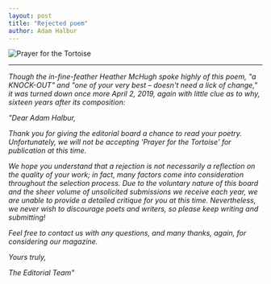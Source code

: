 ```yaml
---
layout: post
title: "Rejected poem"
author: Adam Halbur
---
```


![Prayer for the Tortoise](https://live.staticflickr.com/65535/32670299427_a6338cbdb7_c.jpg)

--------------------------
*Though the in-fine-feather Heather McHugh spoke highly of this poem, "a KNOCK-OUT" and "one of your very best – doesn't need a lick of change," it was turned down once more April 2, 2019, again with little clue as to why, sixteen years after its composition:*  

*"Dear Adam Halbur,*  

*Thank you for giving the editorial board a chance to read your poetry. Unfortunately, we will not be accepting 'Prayer for the Tortoise' for publication at this time.*  

*We hope you understand that a rejection is not necessarily a reflection on the quality of your work; in fact, many factors come into consideration throughout the selection process. Due to the voluntary nature of this board and the sheer volume of unsolicited submissions we receive each year, we are unable to provide a detailed critique for you at this time. Nevertheless, we never wish to discourage poets and writers, so please keep writing and submitting!*  

*Feel free to contact us with any questions, and many thanks, again, for considering our magazine.*  

*Yours truly,*  

*The Editorial Team"*
